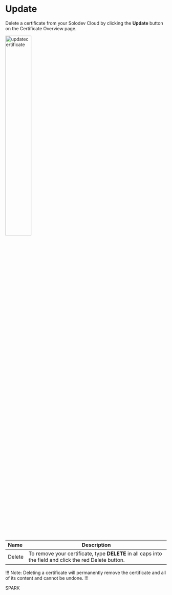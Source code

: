 # Update

Delete a certificate from your Solodev Cloud by clicking the **Update** button on the Certificate Overview page.
 
<img src="/static/images/updatecertificate.jpg" alt="updatecertificate" style="width: 40%; display: block"></a>

**Name** | **Description** 
:--- | ---
Delete | To remove your certificate, type **DELETE** in all caps into the field and click the red Delete button.

!!! Note:
Deleting a certificate will permanently remove the certificate and all of its content and cannot be undone.
!!!












SPARK